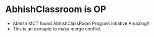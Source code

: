 # AbhishClassroom is OP
- Abhish MCT found AbhishClassRoom Program intiative Amazing!!
- This is an exmaple to make merge conflict
